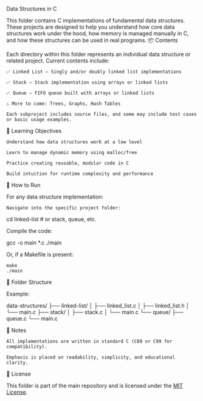 Data Structures in C

This folder contains C implementations of fundamental data structures. These projects are designed to help you understand how core data structures work under the hood, how memory is managed manually in C, and how these structures can be used in real programs.
📦 Contents

Each directory within this folder represents an individual data structure or related project. Current contents include:

    ✅ Linked List – Singly and/or doubly linked list implementations

    ✅ Stack – Stack implementation using arrays or linked lists

    ✅ Queue – FIFO queue built with arrays or linked lists

    ⚠️ More to come: Trees, Graphs, Hash Tables

    Each subproject includes source files, and some may include test cases or basic usage examples.

🧠 Learning Objectives

    Understand how data structures work at a low level

    Learn to manage dynamic memory using malloc/free

    Practice creating reusable, modular code in C

    Build intuition for runtime complexity and performance

🚀 How to Run

For any data structure implementation:

    Navigate into the specific project folder:

cd linked-list  # or stack, queue, etc.

Compile the code:

gcc -o main *.c
./main

Or, if a Makefile is present:

    make
    ./main

📁 Folder Structure

Example:

data-structures/
├── linked-list/
│   ├── linked_list.c
│   ├── linked_list.h
│   └── main.c
├── stack/
│   ├── stack.c
│   └── main.c
└── queue/
    ├── queue.c
    └── main.c

📌 Notes

    All implementations are written in standard C (C89 or C99 for compatibility).

    Emphasis is placed on readability, simplicity, and educational clarity.

📜 License

This folder is part of the main repository and is licensed under the [MIT License](LICENSE).
